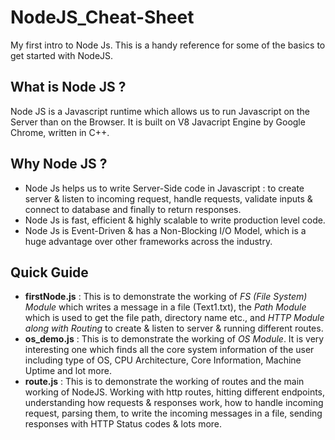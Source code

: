 # NodeJS_Cheat-Sheet
My first intro to Node Js. This is a handy reference for some of the basics to get started with NodeJS.


## What is Node JS ?
Node JS is a Javascript runtime which allows us to run Javascript on the Server than on the Browser. It is built on V8 Javacript Engine by Google Chrome, written in C++.

## Why Node JS ?
* Node Js helps us to write Server-Side code in Javascript : to create server & listen to incoming request, handle requests, validate inputs & connect to database and finally to return responses.
* Node Js is fast, efficient & highly scalable to write production level code.
* Node Js is Event-Driven & has a Non-Blocking I/O Model, which is a huge advantage over other frameworks across the industry.

## Quick Guide 
* __firstNode.js__ : This is to demonstrate the working of *FS (File System) Module* which writes a message in a file (Text1.txt), the *Path Module* which is used to get the file path, directory name etc., and *HTTP Module along with Routing* to create & listen to server & running different routes. 
* __os_demo.js__ : This is to demonstrate the working of *OS Module*. It is very interesting one which finds all the core system information of the user including type of OS, CPU Architecture, Core Information, Machine Uptime and lot more.
* __route.js__ : This is to demonstrate the working of routes and the main working of NodeJS. Working with http routes, hitting different endpoints, understanding how requests & responses work, how to handle incoming request, parsing them, to write the incoming messages in a file, sending responses with HTTP Status codes & lots more.
